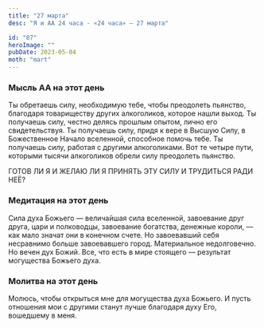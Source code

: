 ```yaml
---
title: "27 марта"
desc: "Я и АА 24 часа - «24 часа» — 27 марта"

id: "87"
heroImage: ""
pubDate: 2023-05-04
moth: "mart"
---
```


### Мысль АА на этот день

Ты обретаешь силу, необходимую тебе, чтобы преодолеть пьянство, благодаря
товариществу других алкоголиков, которое нашли выход. Ты получаешь силу,
честно делясь прошлым опытом, лично его свидетельствуя. Ты получаешь силу,
придя к вере в Высшую Силу, в Божественное Начало вселенной, способное помочь
тебе. Ты получаешь силу, работая с другими алкоголиками. Вот те четыре пути,
которыми тысячи алкоголиков обрели силу преодолеть пьянство.

ГОТОВ ЛИ Я И ЖЕЛАЮ ЛИ Я ПРИНЯТЬ ЭТУ СИЛУ И ТРУДИТЬСЯ РАДИ НЕЁ?

### Медитация на этот день

Сила духа Божьего — величайшая сила вселенной, завоевание друг друга, цари и
полководцы, завоевание богатства, денежные короли, — как мало значат они в
конечном счете. Но завоевавший себя несравнимо больше завоевавшего город.
Материальное недолговечно. Но вечен дух Божий. Все, что есть в мире стоящего —
результат могущества Божьего духа.

### Молитва на этот день

Молюсь, чтобы открыться мне для могущества духа Божьего. И пусть отношения мои
с другими станут лучше благодаря духу Его, вошедшему в меня.
